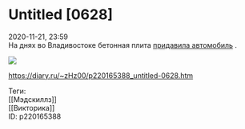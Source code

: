 Untitled [0628]
================

   
 2020-11-21, 23:59   
  На днях во Владивостоке бетонная плита  [придавила автомобиль](https://meduza.io/feature/2020/11/19/vo-vladivostoke-betonnaya-plita-upala-s-kryshi-devyatietazhnogo-doma-na-avtomobil-ego-vladelets-chistivshiy-kapot-ot-snega-uspel-ubezhat)  .   
   
   [![](https://i.imgur.com/wXIHmpG.png)](https://i.imgur.com/wXIHmpG.png)     
    
 <https://diary.ru/~zHz00/p220165388_untitled-0628.htm>   
   
 Теги:   
 [[Мэдскиллз]]   
 [[Викторика]]   
 ID: p220165388